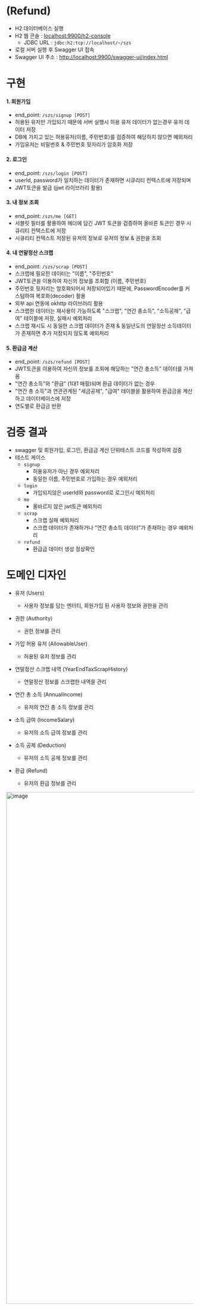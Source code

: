 # (Refund)

- H2 데이터베이스 실행
- H2 웹 콘솔 : [localhost:9900/h2-console](http://localhost:9900/h2-console)
  - JDBC URL : `jdbc:h2:tcp://localhost/~/szs`
- 로컬 서버 실행 후 Swagger UI 접속
- Swagger UI 주소 : [http://localhost:9900/swagger-ui/index.html](http://localhost:9900/swagger-ui/index.html)

# 구현
#### 1. 회원가입

- end_point: `/szs/signup [POST]`
- 허용된 유저만 가입되기 때문에 서버 실행시 허용 유저 데이터가 없는경우 유저 데이터 저장
- DB에 가지고 있는 허용유저(이름, 주민번호)를 검증하여 해당하지 않으면 예외처리
- 가입유저는 비밀번호 & 주민번호 뒷자리가 암호화 저장

#### 2. 로그인

- end_point: `/szs/login [POST]`
- userId, password가 일치하는 데이터가 존재하면 시큐리티 컨텍스트에 저장되며
- JWT토큰을 발급 (jjwt 라이브러리 활용)

#### 3. 내 정보 조회

- end_point: `/szs/me [GET]`
- 서블릿 필터를 활용하여 헤더에 담긴 JWT 토큰을 검증하여 올바른 토큰인 경우 시큐리티 컨텍스트에 저장
- 시큐리티 컨텍스트 저장된 유저의 정보로 유저의 정보 & 권한을 조회

#### 4. 내 연말정산 스크랩

- end_point: `/szs/scrap [POST]`
- 스크랩에 필요한 데이터는 "이름", "주민번호"
- JWT토큰을 이용하여 자신의 정보를 조회함 (이름, 주민번호)
- 주민번호 뒷자리는 암호화되어서 저장되어있기 때문에, PasswordEncoder를 커스텀하여 복호화(decoder) 활용
- 외부 api 연동에 okhttp 라이브러리 활용
- 스크랩한 데이터는 재사용이 가능하도록 "스크랩", "연간 총소득", "소득공제", "급여" 테이블에 저장, 실패시 예외처리
- 스크랩 재시도 시 동일한 스크랩 데이터가 존재 & 동일년도의 연말정산 소득데이터가 존재하면 추가 저장되지 않도록 예외처리

#### 5. 환급금 계산

- end_point: `/szs/refund [POST]`
- JWT토큰을 이용하여 자신의 정보를 조회에 해당하는 "연간 총소득" 데이터를 가져옴
- "연간 총소득"와 "환급" (1대1 매핑)되며 환급 데이터가 없는 경우
- "연간 총 소득"과 연관관계된 "세금공제", "급여" 테이블을 활용하여 환급금을 계산하고 데이터베이스에 저장
- 연도별로 환급금 반환

# 검증 결과

- swagger 및 회원가입, 로그인, 환급금 계산 단위테스트 코드를 작성하여 검증
- 테스트 케이스
  - `signup`
    - 허용유저가 아닌 경우 예외처리
    - 동일한 이름, 주민번호로 가입하는 경우 예외처리
  - `login`
    - 가입되지않은 userId와 password로 로그인시 예외처리
  - `me`
    - 올바르지 않은 jwt토큰 예외처리
  - `scrap`
    - 스크랩 실패 예외처리
    - 스크랩 데이터가 존재하거나 "연간 총소득 데이터"가 존재하는 경우 예외처리
  - `refund`
    - 환급금 데이터 생성 정상확인

# 도메인 디자인

  * 유저 (Users)
    - 사용자 정보를 담는 엔터티, 회원가입 된 사용자 정보와 권한을 관리
  
  * 권한 (Authority)
    - 권한 정보를 관리
  
  * 가입 허용 유저 (AllowableUser)
    - 허용된 유저 정보를 관리
  
  * 연말정산 스크랩 내역 (YearEndTaxScrapHistory)
    - 연말정산 정보를 스크랩한 내역을 관리
  
  * 연간 총 소득 (AnnualIncome)
    - 유저의 연간 총 소득 정보를 관리
   
  * 소득 급여 (IncomeSalary)
    - 유저의 소득 급여 정보를 관리
  
  * 소득 공제 (Deduction)
    - 유저의 소득 공제 정보를 관리
  
  * 환급 (Refund)
    - 유저의 환급 정보를 관리

<img width="1372" alt="image" src="https://github.com/ljh468/refund_project/assets/64997253/9613901a-40e0-4227-9641-0733e688923e">



